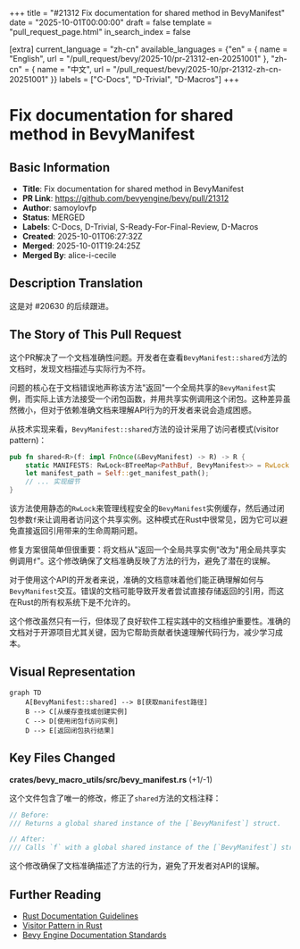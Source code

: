 +++
title = "#21312 Fix documentation for shared method in BevyManifest"
date = "2025-10-01T00:00:00"
draft = false
template = "pull_request_page.html"
in_search_index = false

[extra]
current_language = "zh-cn"
available_languages = {"en" = { name = "English", url = "/pull_request/bevy/2025-10/pr-21312-en-20251001" }, "zh-cn" = { name = "中文", url = "/pull_request/bevy/2025-10/pr-21312-zh-cn-20251001" }}
labels = ["C-Docs", "D-Trivial", "D-Macros"]
+++

# Fix documentation for shared method in BevyManifest

## Basic Information
- **Title**: Fix documentation for shared method in BevyManifest
- **PR Link**: https://github.com/bevyengine/bevy/pull/21312
- **Author**: samoylovfp
- **Status**: MERGED
- **Labels**: C-Docs, D-Trivial, S-Ready-For-Final-Review, D-Macros
- **Created**: 2025-10-01T06:27:32Z
- **Merged**: 2025-10-01T19:24:25Z
- **Merged By**: alice-i-cecile

## Description Translation
这是对 #20630 的后续跟进。

## The Story of This Pull Request

这个PR解决了一个文档准确性问题。开发者在查看`BevyManifest::shared`方法的文档时，发现文档描述与实际行为不符。

问题的核心在于文档错误地声称该方法"返回"一个全局共享的`BevyManifest`实例，而实际上该方法接受一个闭包函数，并用共享实例调用这个闭包。这种差异虽然微小，但对于依赖准确文档来理解API行为的开发者来说会造成困惑。

从技术实现来看，`BevyManifest::shared`方法的设计采用了访问者模式(visitor pattern)：

```rust
pub fn shared<R>(f: impl FnOnce(&BevyManifest) -> R) -> R {
    static MANIFESTS: RwLock<BTreeMap<PathBuf, BevyManifest>> = RwLock::new(BTreeMap::new());
    let manifest_path = Self::get_manifest_path();
    // ... 实现细节
}
```

该方法使用静态的`RwLock`来管理线程安全的`BevyManifest`实例缓存，然后通过闭包参数`f`来让调用者访问这个共享实例。这种模式在Rust中很常见，因为它可以避免直接返回引用带来的生命周期问题。

修复方案很简单但很重要：将文档从"返回一个全局共享实例"改为"用全局共享实例调用`f`"。这个修改确保了文档准确反映了方法的行为，避免了潜在的误解。

对于使用这个API的开发者来说，准确的文档意味着他们能正确理解如何与`BevyManifest`交互。错误的文档可能导致开发者尝试直接存储返回的引用，而这在Rust的所有权系统下是不允许的。

这个修改虽然只有一行，但体现了良好软件工程实践中的文档维护重要性。准确的文档对于开源项目尤其关键，因为它帮助贡献者快速理解代码行为，减少学习成本。

## Visual Representation

```mermaid
graph TD
    A[BevyManifest::shared] --> B[获取manifest路径]
    B --> C[从缓存查找或创建实例]
    C --> D[使用闭包f访问实例]
    D --> E[返回闭包执行结果]
```

## Key Files Changed

**crates/bevy_macro_utils/src/bevy_manifest.rs** (+1/-1)

这个文件包含了唯一的修改，修正了`shared`方法的文档注释：

```rust
// Before:
/// Returns a global shared instance of the [`BevyManifest`] struct.

// After:
/// Calls `f` with a global shared instance of the [`BevyManifest`] struct.
```

这个修改确保了文档准确描述了方法的行为，避免了开发者对API的误解。

## Further Reading

- [Rust Documentation Guidelines](https://rust-lang.github.io/rfcs/1574-more-api-documentation-conventions.html)
- [Visitor Pattern in Rust](https://rust-unofficial.github.io/patterns/patterns/behavioural/visitor.html)
- [Bevy Engine Documentation Standards](https://github.com/bevyengine/bevy/blob/main/CONTRIBUTING.md#documenting-your-code)